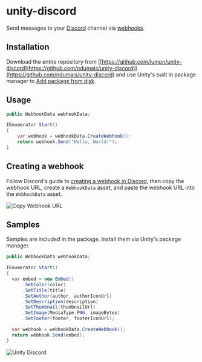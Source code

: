 # unity-discord
Send messages to your [Discord](https://discord.com) channel via [webhooks](https://support.discord.com/hc/en-us/articles/228383668-Intro-to-Webhooks).

## Installation
Download the entire repository from [[https://github.com/lumpn/unity-discord](https://github.com/ndumais/unity-discord)](https://github.com/ndumais/unity-discord) and use Unity's built in package manager to [Add package from disk](https://docs.unity3d.com/Manual/upm-ui-local.html).

## Usage
```csharp
public WebhookData webhookData;

IEnumerator Start()
{
    var webhook = webhookData.CreateWebhook();
    return webhook.Send("Hello, World!");
}
```

## Creating a webhook
Follow Discord's guide to [creating a webhook in Discord](https://support.discord.com/hc/en-us/articles/228383668-Intro-to-Webhooks), then copy the webhook URL, create a `WebhookData` asset, and paste the webhook URL into the `WebhookData` asset.

![Copy Webhook URL](https://support.discord.com/hc/article_attachments/360101553853/Screen_Shot_2020-12-15_at_4.51.38_PM.png)

## Samples
Samples are included in the package. Install them via Unity's package manager.

```csharp
public WebhookData webhookData;

IEnumerator Start()
{
  var embed = new Embed()
      .SetColor(color)
      .SetTitle(title)
      .SetAuthor(author, authorIconUrl)
      .SetDescription(description)
      .SetThumbnail(thumbnailUrl)
      .SetImage(MediaType.PNG, imageBytes)
      .SetFooter(footer, footerIconUrl);

  var webhook = webhookData.CreateWebhook();
  return webhook.Send(embed);
}
```

![Unity Discord](https://github.com/user-attachments/assets/7604288f-a4f0-4311-80d4-c8a5e8481593)
